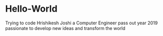 # Hello-World
Trying to code
Hrishikesh Joshi a Computer Engineer pass out year 2019 passionate to develop new ideas and transform the world
